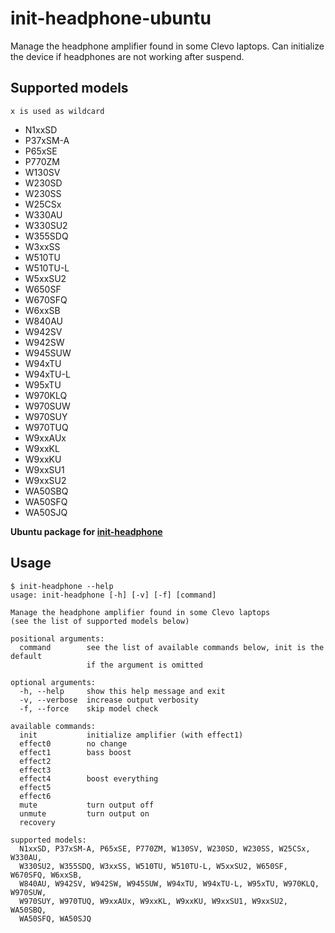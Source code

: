 # init-headphone-ubuntu
Manage the headphone amplifier found in some Clevo laptops.
Can initialize the device if headphones are not working after suspend.

## Supported models
```x is used as wildcard```
* N1xxSD
* P37xSM-A
* P65xSE
* P770ZM
* W130SV
* W230SD
* W230SS
* W25CSx
* W330AU
* W330SU2
* W355SDQ
* W3xxSS
* W510TU
* W510TU-L
* W5xxSU2
* W650SF
* W670SFQ
* W6xxSB
* W840AU
* W942SV
* W942SW
* W945SUW
* W94xTU
* W94xTU-L
* W95xTU
* W970KLQ
* W970SUW
* W970SUY
* W970TUQ
* W9xxAUx
* W9xxKL
* W9xxKU
* W9xxSU1
* W9xxSU2
* WA50SBQ
* WA50SFQ
* WA50SJQ

**Ubuntu package for [init-headphone](https://github.com/Unrud/init-headphone)**

## Usage
```
$ init-headphone --help
usage: init-headphone [-h] [-v] [-f] [command]

Manage the headphone amplifier found in some Clevo laptops
(see the list of supported models below)

positional arguments:
  command        see the list of available commands below, init is the default
                 if the argument is omitted

optional arguments:
  -h, --help     show this help message and exit
  -v, --verbose  increase output verbosity
  -f, --force    skip model check

available commands:
  init           initialize amplifier (with effect1)
  effect0        no change
  effect1        bass boost
  effect2
  effect3
  effect4        boost everything
  effect5
  effect6
  mute           turn output off
  unmute         turn output on
  recovery

supported models:
  N1xxSD, P37xSM-A, P65xSE, P770ZM, W130SV, W230SD, W230SS, W25CSx, W330AU, 
  W330SU2, W355SDQ, W3xxSS, W510TU, W510TU-L, W5xxSU2, W650SF, W670SFQ, W6xxSB, 
  W840AU, W942SV, W942SW, W945SUW, W94xTU, W94xTU-L, W95xTU, W970KLQ, W970SUW, 
  W970SUY, W970TUQ, W9xxAUx, W9xxKL, W9xxKU, W9xxSU1, W9xxSU2, WA50SBQ, 
  WA50SFQ, WA50SJQ
```
